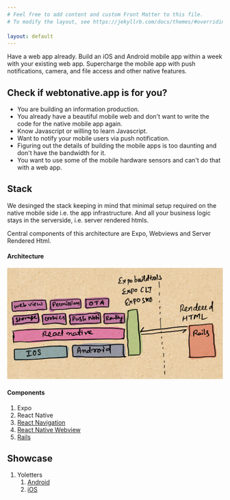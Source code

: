 ```yaml
---
# Feel free to add content and custom Front Matter to this file.
# To modify the layout, see https://jekyllrb.com/docs/themes/#overriding-theme-defaults

layout: default
---
```


Have a web app already. Build an iOS and Android mobile app within a week with your existing web app. Supercharge the mobile app with push notifications, camera, and file access and other native features.

## Check if webtonative.app is for you?

* You are building an information production.
* You already have a beautiful mobile web and don't want to write the code for the native mobile app again.
* Know Javascript or willing to learn Javascript.
* Want to notify your mobile users via push notification.
* Figuring out the details of building the mobile apps is too daunting and don't have the bandwidth for it.
* You want to use some of the mobile hardware sensors and can't do that with a web app.

## Stack

We desinged the stack keeping in mind that minimal setup required on the native mobile side i.e. the app infrastructure. And all your business logic stays in the serverside, i.e. server rendered htmls.

Central components of this architecture are Expo, Webviews and Server Rendered Html.

#### Architecture

![](public/webtonativeapp.jpeg)

#### Components

1. Expo
2. React Native
3. [React Navigation](https://reactnavigation.org)
4. [React Native Webview](https://github.com/react-native-webview/react-native-webview)
5. [Rails](https://rubyonrails.org)

## Showcase

1. Yoletters
   1. [Android](https://play.google.com/store/apps/details?id=com.yoletters.app)
   2. [iOS](https://apps.apple.com/in/app/yoletters/id1541643732#?platform=iphone)
